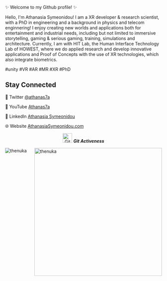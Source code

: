✨ Welcome to my Github profile! ✨

Hello, I'm Athanasia Symeonidou! I am a XR developer & research scientist, with a PhD in engineering and a background in physics and telecom enginnering! I enjoy creating new worlds and applications both for entertainment and industrial needs, including but not limited to immersive storytelling, gaming & serious gaming, training, simulations and architecture. Currently, I am with HIT Lab, the Human Interface Technology Lab of HOWEST, where we do applied research and develop innovative applications and Proof of Concepts with the use of XR technologies, which also integrate biometrics.

#unity #VR #AR #MR #XR #PhD 

## Stay Connected

💬 Twitter [@athanas7a](https://www.twitter.com/athanas7a)

🎥 YouTube [Athanas7a](https://www.youtube.com/channel/UCyZATCYzfcGbuGD4nxnld1w)

💼 LinkedIn [Athanasia Symeonidou](https://www.linkedin.com/in/athanasiasymeonidou)

🌐 Website [AthanasiaSymeonidou.com](https://www.athanasiasymeonidou.com)



<!--
Here are some ideas to get you started:

- 🔭 I’m currently working on ...
- 🌱 I’m currently learning ...
- 👯 I’m looking to collaborate on ...
- 🤔 I’m looking for help with ...
- 💬 Ask me about ...
- 📫 How to reach me: ...
- ⚡ Fun fact: ...

#### 🔭 I’m currently working on

- Main Job: 
- Side projects:
- apps

#### 🌱 I’m currently learning

- 

#### 💬 Ask me about

- 
-


<p>
  <img width="200" alt="Athanasia Symeonidou" align="left" src="avatar.png">
</p>

-->
<p align="center">
 <img src="https://media.giphy.com/media/W5eoZHPpUx9sapR0eu/giphy.gif" width="30" alt="Git"/>&nbsp;<i><b>Git Activeness</b></i>
</p>
 
<p>
 <img align="left" src="https://github-readme-stats.vercel.app/api/top-langs?username=Athanas7a&langs_count=10&show_icons=true&locale=en&layout=compact&theme=chartreuse-dark" alt="thenuka" />
</p>
<p>&nbsp;<img align="right" src="https://github-readme-stats.vercel.app/api?username=Athanas7a&show_icons=true&locale=en&theme=chartreuse-dark" alt="thenuka" width="410"/>
</p>



 
